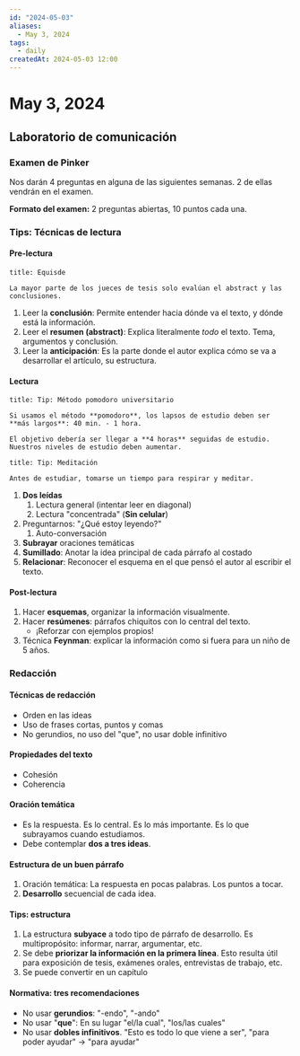 ```yaml
---
id: "2024-05-03"
aliases:
  - May 3, 2024
tags:
  - daily
createdAt: 2024-05-03 12:00
---
```


# May 3, 2024

## Laboratorio de comunicación

### Examen de Pinker

Nos darán 4 preguntas en alguna de las siguientes semanas. 2 de ellas vendrán en el examen.

**Formato del examen:** 2 preguntas abiertas, 10 puntos cada una.

### Tips: Técnicas de lectura

#### Pre-lectura

```ad-note
title: Equisde

La mayor parte de los jueces de tesis solo evalúan el abstract y las conclusiones.

```

1. Leer la **conclusión**: Permite entender hacia dónde va el texto, y dónde está la información.
2. Leer el **resumen (abstract)**: Explica literalmente *todo* el texto. Tema, argumentos y conclusión.
3. Leer la **anticipación**: Es la parte donde el autor explica cómo se va a desarrollar el artículo, su estructura.

#### Lectura

```ad-tip
title: Tip: Método pomodoro universitario

Si usamos el método **pomodoro**, los lapsos de estudio deben ser **más largos**: 40 min. - 1 hora.

El objetivo debería ser llegar a **4 horas** seguidas de estudio. Nuestros niveles de estudio deben aumentar.

```

```ad-tip
title: Tip: Meditación

Antes de estudiar, tomarse un tiempo para respirar y meditar.

```

1. **Dos leídas**
   1. Lectura general (intentar leer en diagonal)
   2. Lectura "concentrada" (**Sin celular**)
2. Preguntarnos: "¿Qué estoy leyendo?"
   1. Auto-conversación
3. **Subrayar** oraciones temáticas
4. **Sumillado**: Anotar la idea principal de cada párrafo al costado
5. **Relacionar**: Reconocer el esquema en el que pensó el autor al escribir el texto.

#### Post-lectura

1. Hacer **esquemas**, organizar la información visualmente.
2. Hacer **resúmenes**: párrafos chiquitos con lo central del texto.
   - ¡Reforzar con ejemplos propios!
3. Técnica **Feynman**: explicar la información como si fuera para un niño de 5 años.

### Redacción

#### Técnicas de redacción

- Orden en las ideas
- Uso de frases cortas, puntos y comas
- No gerundios, no uso del "que", no usar doble infinitivo

#### Propiedades del texto

- Cohesión
- Coherencia

#### Oración temática

- Es la respuesta. Es lo central. Es lo más importante. Es lo que subrayamos cuando estudiamos.
- Debe contemplar **dos a tres ideas**.

#### Estructura de un buen párrafo

1. Oración temática: La respuesta en pocas palabras. Los puntos a tocar.
2. **Desarrollo** secuencial de cada idea.

#### Tips: estructura

1. La estructura **subyace** a todo tipo de párrafo de desarrollo. Es multipropósito: informar, narrar, argumentar, etc.
2. Se debe **priorizar la información en la primera línea**. Esto resulta útil para exposición de tesis, exámenes orales, entrevistas de trabajo, etc.
3. Se puede convertir en un capítulo

#### Normativa: tres recomendaciones

- No usar **gerundios**: "-endo", "-ando"
- No usar "**que**": En su lugar "el/la cual", "los/las cuales"
- No usar **dobles infinitivos**. "Esto es todo lo que viene a ser", "para poder ayudar" $\to$ "para ayudar"
